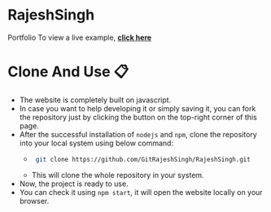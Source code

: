 # RajeshSingh
Portfolio
To view a live example, **[click here](https://ashutosh1919.github.io/)**

# Clone And Use 📋

- The website is completely built on javascript.
- In case you want to help developing it or simply saving it, you can fork the repository just by clicking the button on the top-right corner of this page.
- After the successful installation of `nodejs` and `npm`, clone the repository into your local system using below command:
  - ```bash
     git clone https://github.com/GitRajeshSingh/RajeshSingh.git
    ```
  - This will clone the whole repository in your system.
- Now, the project is ready to use.
- You can check it using `npm start`, it will open the website locally on your browser.
